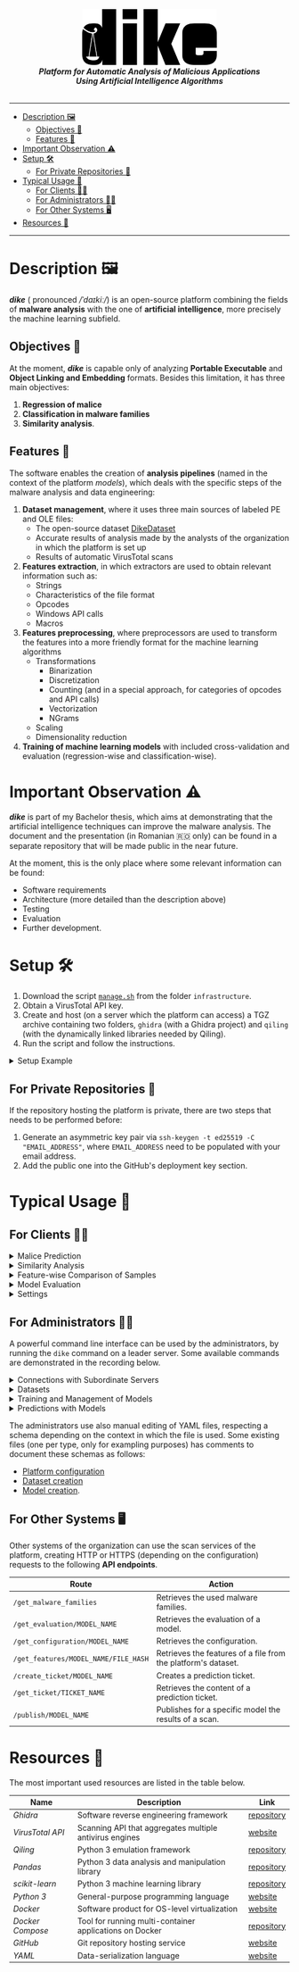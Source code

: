 <div align="center">
    <img src="others/images/logo/export.png" height="100px" alt="Logo">
</div>

<div align="center">
    <b><i>Platform for Automatic Analysis of Malicious Applications<br>Using Artificial Intelligence Algorithms</i></b>
</div>

<br>

---

- [Description 🖼️](#description-️)
  - [Objectives 🎯](#objectives-)
  - [Features 🧰](#features-)
- [Important Observation ⚠️](#important-observation-️)
- [Setup 🛠️](#setup-️)
  - [For Private Repositories 🙊](#for-private-repositories-)
- [Typical Usage 🔎](#typical-usage-)
  - [For Clients 👨‍💼](#for-clients-)
  - [For Administrators 👩‍💻](#for-administrators-)
  - [For Other Systems 🖥️](#for-other-systems-️)
- [Resources 🥣](#resources-)

---

# Description 🖼️

***dike*** ( pronounced */ˈdaɪkiː/*) is an open-source platform combining the fields of **malware analysis** with the one of **artificial intelligence**, more precisely the machine learning subfield.

## Objectives 🎯

At the moment, ***dike*** is capable only of analyzing **Portable Executable** and **Object Linking and Embedding** formats. Besides this limitation, it has three main objectives:
1. **Regression of malice**
2. **Classification in malware families**
3. **Similarity analysis**.

## Features 🧰

The software enables the creation of **analysis pipelines** (named in the context of the platform *models*), which deals with the specific steps of the malware analysis and data engineering:
1. **Dataset management**, where it uses three main sources of labeled PE and OLE files:
    - The open-source dataset [DikeDataset](https://github.com/iosifache/DikeDataset)
    - Accurate results of analysis made by the analysts of the organization in which the platform is set up
    - Results of automatic VirusTotal scans
2. **Features extraction**, in which extractors are used to obtain relevant information such as:
    - Strings
    - Characteristics of the file format
    - Opcodes
    - Windows API calls
    - Macros
3. **Features preprocessing**, where preprocessors are used to transform the features into a more friendly format for the machine learning algorithms
    - Transformations
        - Binarization
        - Discretization
        - Counting (and in a special approach, for categories of opcodes and API calls)
        - Vectorization
        - NGrams
    - Scaling
    - Dimensionality reduction
4. **Training of machine learning models** with included cross-validation and evaluation (regression-wise and classification-wise).

# Important Observation ⚠️

***dike*** is part of my Bachelor thesis, which aims at demonstrating that the artificial intelligence techniques can improve the malware analysis. The document and the presentation (in Romanian 🇷🇴 only) can be found in a separate repository that will be made public in the near future.

At the moment, this is the only place where some relevant information can be found:
- Software requirements
- Architecture (more detailed than the description above)
- Testing
- Evaluation
- Further development. 

# Setup 🛠️

1. Download the script [`manage.sh`](https://github.com/iosifache/dike/blob/main/infrastructure/manage.sh) from the folder `infrastructure`.
2. Obtain a VirusTotal API key.
3. Create and host (on a server which the platform can access) a TGZ archive containing two folders, `ghidra` (with a Ghidra project) and `qiling` (with the dynamically linked libraries needed by Qiling).
4. Run the script and follow the instructions.

<details>
    <summary>Setup Example</summary>
    <a href="https://asciinema.org/a/LnsWrugTTUZDCWxdAD0kKFv8k" target="_blank">
        <img src="https://asciinema.org/a/LnsWrugTTUZDCWxdAD0kKFv8k.svg" alt="Setup Example"/>
    </a>
</details>

## For Private Repositories 🙊

If the repository hosting the platform is private, there are two steps that needs to be performed before:
1. Generate an asymmetric key pair via `ssh-keygen -t ed25519 -C "EMAIL_ADDRESS"`, where `EMAIL_ADDRESS` need to be populated with your email address.
2. Add the public one into the GitHub's deployment key section.

# Typical Usage 🔎

## For Clients 👨‍💼

<details>
    <summary>Malice Prediction</summary>
    <kbd>
        <img src="others/screenshots/malice.png" alt="Malice Prediction"/>
    </kbd>
</details>
<details>
    <summary>Similarity Analysis</summary>
    <kbd>
        <img src="others/screenshots/similarity.png" alt="Similarity Analysis"/>
    </kbd>
</details>
<details>
    <summary>Feature-wise Comparison of Samples</summary>
    <kbd>
        <img src="others/screenshots/comparison.png" alt="Feature-wise Comparison of Samples"/>
    </kbd>
</details>
<details>
    <summary>Model Evaluation</summary>
    <kbd>
        <img src="others/screenshots/evaluation.png" alt="Model Evaluation"/>
    </kbd>
</details>
<details>
    <summary>Settings</summary>
    <kbd>
        <img src="others/screenshots/settings.png" alt="Settings"/>
    </kbd>
</details>

## For Administrators 👩‍💻

A powerful command line interface can be used by the administrators, by running the `dike` command on a leader server. Some available commands are demonstrated in the recording below.

<details>
    <summary>Connections with Subordinate Servers</summary>
    <a href="https://asciinema.org/a/f6k6QUcNMqauB7fayjdIZ43X8" target="_blank">
        <img src="https://asciinema.org/a/f6k6QUcNMqauB7fayjdIZ43X8.svg" alt="Connections with Subordinate Servers"/>
    </a>
</details>
<details>
    <summary>Datasets</summary>
    <a href="https://asciinema.org/a/fMbv7d57Hg0hIbA1sK1wCAcex" target="_blank">
        <img src="https://asciinema.org/a/fMbv7d57Hg0hIbA1sK1wCAcex.svg" alt="Datasets"/>
    </a>
</details>
<details>
    <summary>Training and Management of Models</summary>
    <a href="https://asciinema.org/a/dFlup8OWwSvJVR7li70AZ0NhM" target="_blank">
        <img src="https://asciinema.org/a/dFlup8OWwSvJVR7li70AZ0NhM.svg" alt="Training and Management of Models"/>
    </a>
</details>
<details>
    <summary>Predictions with Models</summary>
    <a href="https://asciinema.org/a/puTJEIuhZOEKn7tSEh8627Zfi" target="_blank">
        <img src="https://asciinema.org/a/puTJEIuhZOEKn7tSEh8627Zfi.svg" alt="Predictions with Models"/>
    </a>
</details>

The administrators use also manual editing of YAML files, respecting a schema depending on the context in which the file is used. Some existing files (one per type, only for exampling purposes) has comments to document these schemas as follows:
- [Platform configuration](data/configuration/configuration.yaml)
- [Dataset creation](others/configuration_files/datasets/small_pe.yaml)
- [Model creation](others/configuration_files/models/small_ole.yaml).

## For Other Systems 🖥️

Other systems of the organization can use the scan services of the platform, creating HTTP or HTTPS (depending on the configuration) requests to the following **API endpoints**.

| Route                                | Action                                                        |
|--------------------------------------|---------------------------------------------------------------|
| `/get_malware_families`              | Retrieves the used malware families.                          |
| `/get_evaluation/MODEL_NAME`         | Retrieves the evaluation of a model.                          |
| `/get_configuration/MODEL_NAME`      | Retrieves the configuration.                                  |
| `/get_features/MODEL_NAME/FILE_HASH` | Retrieves the features of a file from the platform's dataset. |
| `/create_ticket/MODEL_NAME`          | Creates a prediction ticket.                                  |
| `/get_ticket/TICKET_NAME`            | Retrieves the content of a prediction ticket.                 |
| `/publish/MODEL_NAME`                | Publishes for a specific model the results of a scan.         |

# Resources 🥣

The most important used resources are listed in the table below.

| Name             | Description                                             | Link                                                           | 
|------------------|---------------------------------------------------------|----------------------------------------------------------------|
| *Ghidra*         | Software reverse engineering framework                  | [repository](https://github.com/NationalSecurityAgency/ghidra) |
| *VirusTotal API* | Scanning API that aggregates multiple antivirus engines | [website](https://developers.virustotal.com/v3.0/reference)    |
| *Qiling*         | Python 3 emulation framework                            | [repository](https://github.com/qilingframework/qiling)        |
| *Pandas*         | Python 3 data analysis and manipulation library         | [repository](https://github.com/pandas-dev/pandas)             |
| *scikit-learn*   | Python 3 machine learning library                       | [repository](https://github.com/scikit-learn/scikit-learn)     |
| *Python 3*       | General-purpose programming language                    | [website](https://www.python.org)                              |
| *Docker*         | Software product for OS-level virtualization            | [website](https://www.docker.com)                              |
| *Docker Compose* | Tool for running multi-container applications on Docker | [repository](https://github.com/docker/compose)                |
| *GitHub*         | Git repository hosting service                          | [website](https://github.com)                                  |
| *YAML*           | Data-serialization language                             | [website](https://yaml.org)                                    |